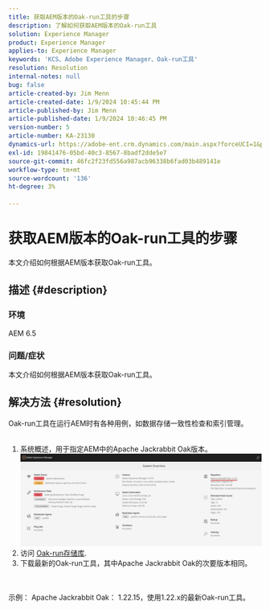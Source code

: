 ```yaml
---
title: 获取AEM版本的Oak-run工具的步骤
description: 了解如何获取AEM版本的Oak-run工具
solution: Experience Manager
product: Experience Manager
applies-to: Experience Manager
keywords: 'KCS、Adobe Experience Manager、Oak-run工具'
resolution: Resolution
internal-notes: null
bug: false
article-created-by: Jim Menn
article-created-date: 1/9/2024 10:45:44 PM
article-published-by: Jim Menn
article-published-date: 1/9/2024 10:46:45 PM
version-number: 5
article-number: KA-23130
dynamics-url: https://adobe-ent.crm.dynamics.com/main.aspx?forceUCI=1&pagetype=entityrecord&etn=knowledgearticle&id=d4342ecf-40af-ee11-a569-6045bd006268
exl-id: 19841476-05bd-40c3-8567-8badf2dde5e7
source-git-commit: 46fc2f23fd556a987acb96338b6fad03b489141e
workflow-type: tm+mt
source-wordcount: '136'
ht-degree: 3%

---
```


# 获取AEM版本的Oak-run工具的步骤


本文介绍如何根据AEM版本获取Oak-run工具。

## 描述 {#description}


### 环境

AEM 6.5

### 问题/症状

本文介绍如何根据AEM版本获取Oak-run工具。


## 解决方法 {#resolution}

Oak-run工具在运行AEM时有各种用例，如数据存储一致性检查和索引管理。<br>    <br>
1. 系统概述，用于指定AEM中的Apache Jackrabbit Oak版本。
   ![](assets/9c19e0e0-dc7d-ee11-8179-6045bd006a22.png)
2. 访问 [Oak-run存储库](https://repo1.maven.org/maven2/org/apache/jackrabbit/oak-run/).<br>
3. 下载最新的Oak-run工具，其中Apache Jackrabbit Oak的次要版本相同。

<br>    <br>    示例： Apache Jackrabbit Oak： 1.22.15，使用1.22.x的最新Oak-run工具。
